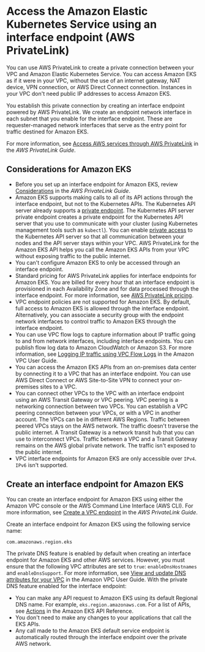 # Access the Amazon Elastic Kubernetes Service using an interface endpoint \(AWS PrivateLink\)<a name="vpc-interface-endpoints"></a>

You can use AWS PrivateLink to create a private connection between your VPC and Amazon Elastic Kubernetes Service\. You can access Amazon EKS as if it were in your VPC, without the use of an internet gateway, NAT device, VPN connection, or AWS Direct Connect connection\. Instances in your VPC don't need public IP addresses to access Amazon EKS\.

You establish this private connection by creating an interface endpoint powered by AWS PrivateLink\. We create an endpoint network interface in each subnet that you enable for the interface endpoint\. These are requester\-managed network interfaces that serve as the entry point for traffic destined for Amazon EKS\.

For more information, see [Access AWS services through AWS PrivateLink](https://docs.aws.amazon.com/vpc/latest/privatelink/privatelink-access-aws-services.html) in the *AWS PrivateLink Guide*\.

## Considerations for Amazon EKS<a name="vpc-endpoint-considerations"></a>
+ Before you set up an interface endpoint for Amazon EKS, review [Considerations](https://docs.aws.amazon.com/vpc/latest/privatelink/create-interface-endpoint.html#considerations-interface-endpoints) in the *AWS PrivateLink Guide*\.
+ Amazon EKS supports making calls to all of its API actions through the interface endpoint, but not to the Kubernetes APIs\. The Kubernetes API server already supports a [private endpoint](cluster-endpoint.md)\. The Kubernetes API server private endpoint creates a private endpoint for the Kubernetes API server that you use to communicate with your cluster \(using Kubernetes management tools such as `kubectl`\)\. You can enable [private access](private-clusters.md) to the Kubernetes API server so that all communication between your nodes and the API server stays within your VPC\. AWS PrivateLink for the Amazon EKS API helps you call the Amazon EKS APIs from your VPC without exposing traffic to the public internet\.
+ You can't configure Amazon EKS to only be accessed through an interface endpoint\.
+ Standard pricing for AWS PrivateLink applies for interface endpoints for Amazon EKS\. You are billed for every hour that an interface endpoint is provisioned in each Availability Zone and for data processed through the interface endpoint\. For more information, see [AWS PrivateLink pricing](http://aws.amazon.com/privatelink/pricing/)\.
+ VPC endpoint policies are not supported for Amazon EKS\. By default, full access to Amazon EKS is allowed through the interface endpoint\. Alternatively, you can associate a security group with the endpoint network interfaces to control traffic to Amazon EKS through the interface endpoint\.
+ You can use VPC flow logs to capture information about IP traffic going to and from network interfaces, including interface endpoints\. You can publish flow log data to Amazon CloudWatch or Amazon S3\. For more information, see [Logging IP traffic using VPC Flow Logs](https://docs.aws.amazon.com/vpc/latest/userguide/flow-logs.html) in the Amazon VPC User Guide\.
+ You can access the Amazon EKS APIs from an on\-premises data center by connecting it to a VPC that has an interface endpoint\. You can use AWS Direct Connect or AWS Site\-to\-Site VPN to connect your on\-premises sites to a VPC\.
+ You can connect other VPCs to the VPC with an interface endpoint using an AWS Transit Gateway or VPC peering\. VPC peering is a networking connection between two VPCs\. You can establish a VPC peering connection between your VPCs, or with a VPC in another account\. The VPCs can be in different AWS Regions\. Traffic between peered VPCs stays on the AWS network\. The traffic doesn't traverse the public internet\. A Transit Gateway is a network transit hub that you can use to interconnect VPCs\. Traffic between a VPC and a Transit Gateway remains on the AWS global private network\. The traffic isn't exposed to the public internet\.
+ VPC interface endpoints for Amazon EKS are only accessible over `IPv4`\. `IPv6` isn't supported\.

## Create an interface endpoint for Amazon EKS<a name="vpc-endpoint-create"></a>

You can create an interface endpoint for Amazon EKS using either the Amazon VPC console or the AWS Command Line Interface \(AWS CLI\)\. For more information, see [Create a VPC endpoint](https://docs.aws.amazon.com/vpc/latest/privatelink/create-interface-endpoint.html#create-interface-endpoint-aws) in the *AWS PrivateLink Guide*\.

Create an interface endpoint for Amazon EKS using the following service name:

```
com.amazonaws.region.eks
```

The private DNS feature is enabled by default when creating an interface endpoint for Amazon EKS and other AWS services\. However, you must ensure that the following VPC attributes are set to `true`: `enableDnsHostnames` and `enableDnsSupport`\. For more information, see [View and update DNS attributes for your VPC](https://docs.aws.amazon.com/vpc/latest/userguide/vpc-dns.html#vpc-dns-updating) in the Amazon VPC User Guide\. With the private DNS feature enabled for the interface endpoint:
+ You can make any API request to Amazon EKS using its default Regional DNS name\. For example, `eks.region.amazonaws.com`\. For a list of APIs, see [Actions](https://docs.aws.amazon.com/eks/latest/APIReference/API_Operations.html) in the Amazon EKS API Reference\.
+ You don't need to make any changes to your applications that call the EKS APIs\.
+ Any call made to the Amazon EKS default service endpoint is automatically routed through the interface endpoint over the private AWS network\.
